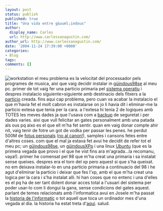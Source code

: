 ```yaml
---
layout: post
status: publish
published: true
title: "Una vida entre g&uuml;indous"
author:
  display_name: Carles
  url: http://www.carlessanagustin.com/
author_url: http://www.carlessanagustin.com/
date: '2004-11-24 17:39:00 +0000'
categories:
- Blog
tags:
comments: []
---
```

![workstation](http://es.geocities.com/carles_mayh/pics/workstation.jpg) el meu problema es la velocitat del processador pels programes de musica, aixi que vaig decidir instalar in [güindous98se](http://www.mocosoft.com/1.html) al meu pc. primer de tot vaig fer una particio primaria pel [sistema operatiu](http://es.wikipedia.org/wiki/Sistema_operativo) i despres instalacio siguiente>siguiente amb destinacio dels fitxers a la [particio](http://www.webopedia.com/TERM/p/partition.html) creada. fins aqui cap problema, pero cuan va acabar la instalacio el que m'havia fet el molt cabron es instalarse on jo li havia dit i eliminar-me la particio extesa que tenia per la cara. a l'extesa hi tenia 2 de logiques amb TOTES les meves dades ja que l'usava com a [backup](http://es.wikipedia.org/wiki/Respaldo) de seguretat i per dades varies. aixi que vull felicitar an gates personalment amb una patada als ous pq aixo es el que ell m'ha fet sentir. quan em vaig donar compte ahir nit, vaig tenir de fotre un got de vodka per passar les penes. he perdut 500M de [fotus personals](http://www.arkanon.com/tmp/pics/) ([no al canon!](http://sincanon.hispalinux.es/)), samples i cansons fetes entre d'altres coses.
com que el mal ja estava fet avui he decidit de refer tot el meu pc; un [güindous98se](http://www.mocosoft.com/1.html), un [güindousXPp](http://www.mocosoft.com/1.html) i una linux [Ubuntu](www.ubuntulinux.org/) (que es la primera vegada que provo i el que he vist fins ara m'agrada...la recomanu, vaya!). primer he comensat pel 98 que m'ha creat una primaria i sa instalat sense queixes. despres era el torn del xp pero aquest si que s'ha queixat. no em deixava instalar-lo en una particio primaria a continuacio del 98 i he agut d'eliminar la particio i deixar que fes l'xp, amb el que m'ha creat una logica per la cara i s'ha instalat alli. hi han coses que no entenc i una d'elles es el pq ha de ser tant dolent donar acces total a l'usuari del sistema per poder usar-lo com li dongui la gana, sense condicions del gates aquest.
parlant de temes relacionats amb l'informatica avui en Josele m'ha passat la [historia de l'informatic](http://www.arkanon.com/tmp/informatica.html) o tot aquell que toca un ordinador mes d'una vegada al dia. la historia ha estat treta d'[aqui](http://www.yonkis.com/).
salud.
